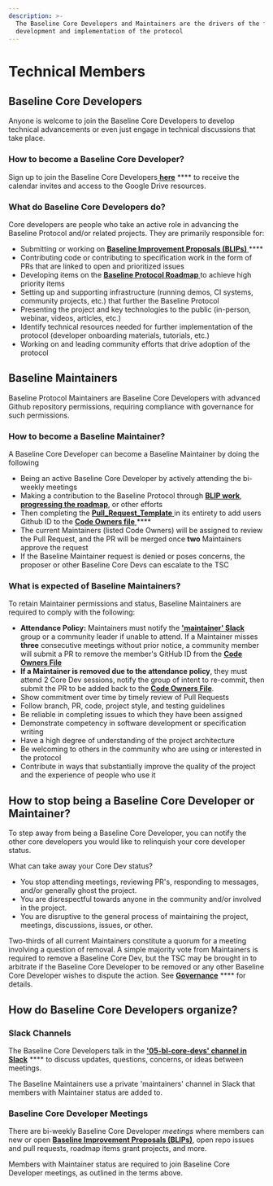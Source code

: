 ```yaml
---
description: >-
  The Baseline Core Developers and Maintainers are the drivers of the further
  development and implementation of the protocol
---
```


# Technical Members

## Baseline Core Developers <a href="#maintainers" id="maintainers"></a>

Anyone is welcome to join the Baseline Core Developers to develop technical advancements or even just engage in technical discussions that take place.&#x20;

### How to become a Baseline Core Developer? <a href="#how-to-become-a-maintainer" id="how-to-become-a-maintainer"></a>

Sign up to join the Baseline Core Developers[ **here**](https://www.baseline-protocol.org/get-involved/) **** to receive the calendar invites and access to the Google Drive resources.

### What do Baseline Core Developers do? <a href="#what-do-maintainers-do" id="what-do-maintainers-do"></a>

Core developers are people who take an active role in advancing the Baseline Protocol and/or related projects. They are primarily responsible for:

* Submitting or working on [**Baseline Improvement Proposals (BLIPs)** ](https://github.com/eea-oasis/baseline-blips)****
* Contributing code or contributing to specification work in the form of PRs that are linked to open and prioritized issues
* Developing items on the [**Baseline Protocol Roadmap** ](https://github.com/eea-oasis/baseline/blob/main/Baseline%20Protocol%20-%202022%20Roadmap.pdf)to achieve high priority items&#x20;
* Setting up and supporting infrastructure (running demos, CI systems, community projects, etc.) that further the Baseline Protocol
* Presenting the project and key technologies to the public (in-person, webinar, videos, articles, etc.)
* Identify technical resources needed for further implementation of the protocol (developer onboarding materials, tutorials, etc.)
* Working on and leading community efforts that drive adoption of the protocol

## Baseline Maintainers  <a href="#how-to-become-a-maintainer" id="how-to-become-a-maintainer"></a>

Baseline Protocol Maintainers are Baseline Core Developers with advanced Github repository permissions, requiring compliance with governance for such permissions.&#x20;

### How to become a Baseline Maintainer? <a href="#how-to-become-a-maintainer" id="how-to-become-a-maintainer"></a>

A Baseline Core Developer can become a Baseline Maintainer by doing the following

* Being an active Baseline Core Developer by actively attending the bi-weekly meetings
* Making a contribution to the Baseline Protocol through [**BLIP work**](https://github.com/eea-oasis/baseline-blips), [**progressing the roadmap**](https://github.com/eea-oasis/baseline/blob/main/Baseline%20Protocol%20-%202022%20Roadmap.pdf), or other efforts
* Then completing the [**Pull\_Request\_Template** ](https://github.com/eea-oasis/baseline/blob/main/.github/PULL\_REQUEST\_TEMPLATE.md)in its entirety to add users Github ID to the [**Code Owners file** ](https://github.com/eea-oasis/baseline/blob/main/.github/CODEOWNERS)****
* The current Maintainers (listed Code Owners) will be assigned to review the Pull Request, and the PR will be merged once **two** Maintainers approve the request
* If the Baseline Maintainer request is denied or poses concerns, the proposer or other Baseline Core Devs can escalate to the TSC

### What is expected of Baseline Maintainers? <a href="#what-is-expected-of-maintainers" id="what-is-expected-of-maintainers"></a>

To retain Maintainer permissions and status, Baseline Maintainers are required to comply with the following:

* **Attendance Policy:** Maintainers must notify the [**'maintainer' Slack**](https://join.slack.com/t/ethereum-baseline/shared\_invite/zt-d6emqeci-bjzBsXBqK4D7tBTZ40AEfQ) group or a community leader if unable to attend. If a Maintainer misses **three** consecutive meetings without prior notice, a community member will submit a PR to remove the member's GitHub ID from the [**Code Owners File**](https://github.com/eea-oasis/baseline/blob/main/.github/CODEOWNERS)
* **If a Maintainer is removed due to the attendance policy**, they must attend 2 Core Dev sessions, notify the group of intent to re-commit, then submit the PR to be added back to the [**Code Owners File**](https://github.com/eea-oasis/baseline/blob/main/.github/CODEOWNERS).
* Show commitment over time by timely review of Pull Requests
* Follow branch, PR, code, project style, and testing guidelines
* Be reliable in completing issues to which they have been assigned
* Demonstrate competency in software development or specification writing
* Have a high degree of understanding of the project architecture
* Be welcoming to others in the community who are using or interested in the protocol
* Contribute in ways that substantially improve the quality of the project and the experience of people who use it

## How to stop being a Baseline Core Developer or Maintainer? <a href="#how-to-stop-being-a-maintainer" id="how-to-stop-being-a-maintainer"></a>

To step away from being a Baseline Core Developer, you can notify the other core developers you would like to relinquish your core developer status.

What can take away your Core Dev status?

* You stop attending meetings, reviewing PR's, responding to messages, and/or generally ghost the project.
* You are disrespectful towards anyone in the community and/or involved in the project.
* You are disruptive to the general process of maintaining the project, meetings, discussions, issues, or other.

Two-thirds of all current Maintainers constitute a quorum for a meeting involving a question of removal. A simple majority vote from Maintainers is required to remove a Baseline Core Dev, but the TSC may be brought in to arbitrate if the Baseline Core Developer to be removed or any other Baseline Core Developer wishes to dispute the action. See [**Governance**](../../governance/governance.md#charter-baseline-open-source-project-governance) **** for details.

## How do Baseline Core Developers organize? <a href="#how-maintainers-organize" id="how-maintainers-organize"></a>

### Slack Channels <a href="#slack" id="slack"></a>

The Baseline Core Developers talk in the [**'05-bl-core-devs' channel in Slack**](https://join.slack.com/t/ethereum-baseline/shared\_invite/zt-d6emqeci-bjzBsXBqK4D7tBTZ40AEfQ) **** to discuss updates, questions, concerns, or ideas between meetings.&#x20;

The Baseline Maintainers use a private 'maintainers' channel in Slack that members with Maintainer status are added to.

### Baseline Core Developer Meetings <a href="#weekly-meetings" id="weekly-meetings"></a>

There are bi-weekly Baseline Core Developer _meetings_ where members can new or open [**Baseline Improvement Proposals (BLIPs)**](https://github.com/eea-oasis/baseline-blips), open repo issues and pull requests, roadmap items grant projects, and more.&#x20;

Members with Maintainer status are required to join Baseline Core Developer meetings, as outlined in the terms above.
